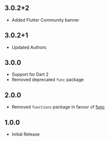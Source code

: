 ## 3.0.2+2

* Added Flutter Community banner

## 3.0.2+1

* Updated Authors
  
## 3.0.0

* Support for Dart 2
* Removed deprecated `func` package

## 2.0.0

* Removed `functions` package in favour of [func](https://pub.dartlang.org/packages/func)

## 1.0.0

* Initial Release